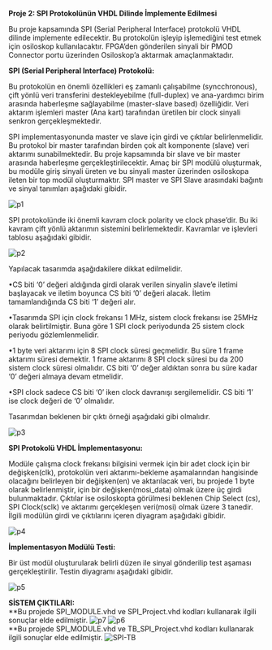 **Proje 2: SPI Protokolünün VHDL Dilinde İmplemente Edilmesi**

Bu proje kapsamında SPI (Serial Peripheral Interface) protokolü VHDL dilinde implemente edilecektir. Bu protokolün işleyip işlemediğini test etmek için osiloskop kullanılacaktır. FPGA’den gönderilen sinyali bir PMOD Connector portu üzerinden Osiloskop’a aktarmak amaçlanmaktadır.
	
**SPI (Serial Peripheral Interface) Protokolü:**

Bu protokolün en önemli özellikleri eş zamanlı çalışabilme (syncchronous), çift yönlü veri transferini destekleyebilme (full-duplex) ve ana-yardımcı birim arasında haberleşme sağlayabilme (master-slave based) özelliğidir. Veri aktarım işlemleri master (Ana kart) tarafından üretilen bir clock sinyali senkron gerçekleşmektedir.

SPI implementasyonunda master ve slave için girdi ve çıktılar belirlenmelidir. Bu protokol bir master tarafından birden çok alt komponente (slave) veri aktarımı sunabilmektedir. Bu proje kapsamında bir slave ve bir master arasında haberleşme gerçekleştirilecektir. Amaç bir SPI modülü oluşturmak, bu modüle giriş sinyali üreten ve bu sinyali master üzerinden osiloskopa ileten bir top modül oluşturmaktır. SPI master ve SPI Slave arasındaki bağıntı ve sinyal tanımları aşağıdaki gibidir. 

![p1](https://user-images.githubusercontent.com/57804784/132985955-175a7a65-130a-45fe-b985-0cc4179a1aae.png)

SPI protokolünde iki önemli kavram clock polarity ve clock phase’dir. Bu iki kavram çift yönlü aktarımın sistemini belirlemektedir. Kavramlar ve işlevleri tablosu aşağıdaki gibidir. 

![p2](https://user-images.githubusercontent.com/57804784/132985994-8b69a2e2-df16-427c-b964-20f707dcbd51.PNG)

Yapılacak tasarımda aşağıdakilere dikkat edilmelidir.

•CS biti ‘0’ değeri aldığında girdi olarak verilen sinyalin slave’e iletimi başlayacak ve iletim boyunca CS biti ‘0’ değeri alacak. İletim tamamlandığında CS biti ‘1’ değeri alır.  

•Tasarımda SPI için clock frekansı 1 MHz, sistem clock frekansı ise 25MHz olarak belirtilmiştir. Buna göre 1 SPI clock periyodunda 25 sistem clock periyodu gözlemlenmelidir. 

•1 byte veri aktarımı için 8 SPI clock süresi geçmelidir. Bu süre 1 frame aktarımı süresi demektir. 1 frame aktarımı 8 SPI clock süresi bu da 200 sistem clock süresi olmalıdır. CS biti ‘0’ değer aldıktan sonra bu süre kadar ‘0’ değeri almaya devam etmelidir.  

•SPI clock sadece CS biti ‘0’ iken clock davranışı sergilemelidir. CS biti ‘1’ ise clock değeri de ‘0’ olmalıdır.  

Tasarımdan beklenen bir çıktı örneği aşağıdaki gibi olmalıdır. 

![p3](https://user-images.githubusercontent.com/57804784/132986138-86abcef5-b555-4aa4-94c0-fc3838338c83.png)


**SPI Protokolü VHDL İmplementasyonu:**

Modüle çalışma clock frekansı bilgisini vermek için bir adet clock için bir değişken(clk), protokolün veri aktarımı-bekleme aşamalarından hangisinde olacağını belirleyen bir değişken(en) ve aktarılacak veri, bu projede 1 byte olarak belirlenmiştir, için bir değişken(mosi_data) olmak üzere üç girdi bulunmaktadır. Çıktılar ise osiloskopta görülmesi beklenen Chip Select (cs), SPI Clock(sclk) ve aktarımı gerçekleşen veri(mosi) olmak üzere 3 tanedir. İlgili modülün girdi ve çıktılarını içeren diyagram aşağıdaki gibidir.

![p4](https://user-images.githubusercontent.com/57804784/132986211-6128f06c-4f9f-4da0-8aa0-142d67a1650d.png)

 **İmplementasyon Modülü Testi:**

Bir üst modül oluşturularak belirli düzen ile sinyal gönderilip test aşaması gerçekleştirilir. Testin diyagramı aşağıdaki gibidir. 

![p5](https://user-images.githubusercontent.com/57804784/132986313-6a39b4e4-a376-4b6c-a0b6-59546150ea19.png)

**SİSTEM ÇIKTILARI:**\
**Bu projede SPI_MODULE.vhd ve SPI_Project.vhd kodları kullanarak ilgili sonuçlar elde edilmiştir. 
![p7](https://user-images.githubusercontent.com/57804784/132986372-2acf83ad-4c33-44d8-923b-a819a2fa0189.jpg)
![p6](https://user-images.githubusercontent.com/57804784/132986374-6dd5c9e7-c706-413a-83dd-a8dbc143c02b.png)
\
**Bu projede SPI_MODULE.vhd ve TB_SPI_Project.vhd kodları kullanarak ilgili sonuçlar elde edilmiştir. 
![SPI-TB](https://user-images.githubusercontent.com/57804784/132987395-6ee3bafb-98e7-4cf2-861a-c552e47500b2.PNG)
